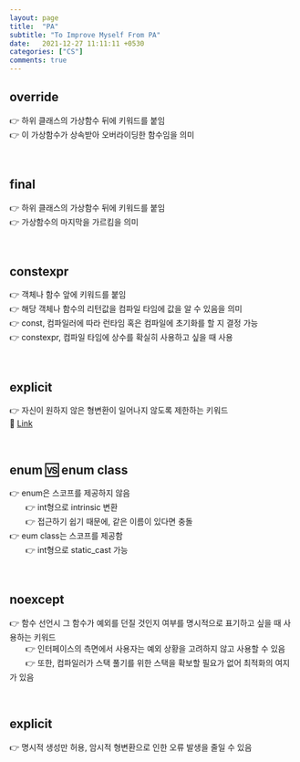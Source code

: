 ```yaml
---
layout: page
title:  "PA"
subtitle: "To Improve Myself From PA"
date:   2021-12-27 11:11:11 +0530
categories: ["CS"]
comments: true
---
```

## override
👉 하위 클래스의 가상함수 뒤에 키워드를 붙임  
👉 이 가상함수가 상속받아 오버라이딩한 함수임을 의미  

<br>

## final
👉 하위 클래스의 가상함수 뒤에 키워드를 붙임  
👉 가상함수의 마지막을 가르킴을 의미  

<br>

## constexpr
👉 객체나 함수 앞에 키워드를 붙임  
👉 해당 객체나 함수의 리턴값을 컴파일 타임에 값을 알 수 있음을 의미    
👉 const, 컴파일러에 따라 런타임 혹은 컴파일에 초기화를 할 지 결정 가능  
👉 constexpr, 컴파일 타임에 상수를 확실히 사용하고 싶을 때 사용  

<br>

## explicit
👉 자신이 원하지 않은 형변환이 일어나지 않도록 제한하는 키워드  
👋 [Link][Link1]  

<br>

## enum 🆚 enum class
👉 enum은 스코프를 제공하지 않음  
　　👉 int형으로 intrinsic 변환  
　　👉 접근하기 쉽기 때문에, 같은 이름이 있다면 충돌  
👉 eum class는 스코프를 제공함  
　　👉 int형으로 static_cast 가능  

<br>

## noexcept
👉 함수 선언시 그 함수가 예외를 던질 것인지 여부를 명시적으로 표기하고 싶을 때 사용하는 키워드  
　　👉 인터페이스의 측면에서 사용자는 예외 상황을 고려하지 않고 사용할 수 있음  
　　👉 또한, 컴파일러가 스택 풀기를 위한 스택을 확보할 필요가 없어 최적화의 여지가 있음  

<br>

## explicit
👉 명시적 생성만 허용, 암시적 형변환으로 인한 오류 발생을 줄일 수 있음  

<br>
<br>

<script src="https://utteranc.es/client.js"
        repo="DCherish/DCherish.github.io"
        issue-term="pathname"
        theme="boxy-light"
        crossorigin="anonymous"
        async>
</script>

[Link1]: https://dydtjr1128.github.io/cpp/2019/07/13/Cpp-explicit-keyowrd.html
